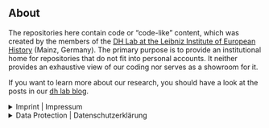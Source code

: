 ## About

The repositories here contain code or “code-like” content, which was created by the members of the [DH Lab at the Leibniz Institute of European History](https://www.ieg-mainz.de/en/research/digital_historical_research/dh-lab) (Mainz, Germany).
The primary purpose is to provide an institutional home for repositories that do not fit into personal accounts. It neither provides an exhaustive view of our coding nor serves as a showroom for it.

If you want to learn more about our research, you should have a look at the posts in our [dh lab blog](https://dhlab.hypotheses.org/).

<details><summary>Imprint | Impressum</summary>

Herausgeber \
Leibniz-Institut für Europäische Geschichte (IEG) | Leibniz Institute of European History (IEG)\
Alte Universitätsstraße 19 \
D-55116 Mainz \
Germany \
http://www.ieg-mainz.de \
Telefon | Phone: ++49 (0) 6131 39 393 50 \
Fax: ++ 49 (0) 6131 39 353 26 \
digital@ieg-mainz.de \
Responsible for the content | Verantwortlich für den Inhalt \
Prof. Dr. Nicole Reinhardt, Prof. Dr. Johannes Paulmann
</details>

<details><summary>Data Protection | Datenschutzerklärung</summary>

*Responsible Entity | Verantwortliche Stelle* \
Leibniz-Institut für Europäische Geschichte \
Prof. Dr. Nicole Reinhardt und Prof. Dr. Johannes Paulmann \
Alte Universitätsstraße 19 \
55116 Mainz \
info@ieg-mainz.de

*GitHub Pages Hosting* \
EN: The websites of the DH Lab are hosted on servers of Github Inc, 88 Colin P Kelly Jr Street, San Francisco, CA 94107, USA. GitHub may record technical information, including your IP address, when you visit this website. Further information on the handling of user data can be found in GitHub's privacy policy at https://help.github.com/articles/github-privacy-policy. \
DE: Die Webseiten des DH Lab werden gehostet auf Servern der Github Inc., 88 Colin P Kelly Jr. Street, San Francisco, CA 94107, USA. GitHub kann beim Aufruf dieser Webseiten technische Informationen inklusive ihrer IP Adresse aufzeichnen. Weitere Informationen zum Umgang mit Nutzerdaten finden Sie in der Datenschutzerklärung von GitHub unter https://help.github.com/articles/github-privacy-policy.
</details>
